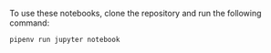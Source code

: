 To use these notebooks, clone the repository and run the following command: 

```sh
pipenv run jupyter notebook
```
